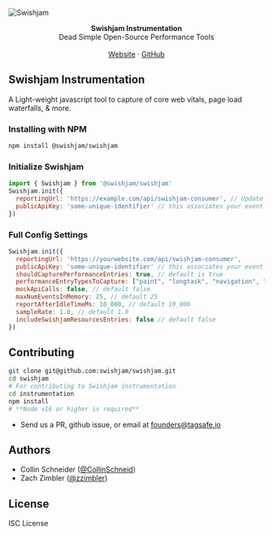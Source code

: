 ![Swishjam](https://useswishjam.com/readme.png)

<div align="center"><strong>Swishjam Instrumentation</strong></div>
<div align="center">Dead Simple Open-Source Performance Tools</div>
<br />
<div align="center">
<a href="https://useswishjam.com">Website</a> 
<span> · </span>
<a href="https://github.com/swishjam/swishjam">GitHub</a> 
</div>

## Swishjam Instrumentation
A Light-weight javascript tool to capture of core web vitals, page load waterfalls, & more.

### Installing with NPM
```sh
npm install @swishjam/swishjam
```
### Initialize Swishjam
```js
import { Swishjam } from '@swishjam/swishjam'
Swishjam.init({
  reportingUrl: 'https://example.com/api/swishjam-consumer', // Update to your consumer endpoint or one provided to you by useSwishjam.com
  publicApiKey: 'some-unique-identifier' // this associates your event data with the environment
})
```
### Full Config Settings 
```js
Swishjam.init({
  reportingUrl: 'https://yourwebsite.com/api/swishjam-consumer',
  publicApiKey: 'some-unique-identifier' // this associates your event data with the environment
  shouldCapturePerformanceEntries: true, // default is true
  performanceEntryTypesToCapture: ["paint", "longtask", "navigation", "resource", "largest-contentful-paint", "first-input", "layout-shift"], // default is full list
  mockApiCalls: false, // default false
  maxNumEventsInMemory: 25, // default 25
  reportAfterIdleTimeMs: 10_000, // default 10_000
  sampleRate: 1.0, // default 1.0
  includeSwishjamResourcesEntries: false // default false
})
```
## Contributing
```sh
git clone git@github.com:swishjam/swishjam.git 
cd swishjam
# For contributing to Swishjam instrumentation
cd instrumentation
npm install
# **Node v16 or higher is required**
```
- Send us a PR, github issue, or email at founders@tagsafe.io

## Authors
- Collin Schneider ([@CollinSchneid](https://twitter.com/collinschneid))
- Zach Zimbler ([@zzimbler](https://twitter.com/zzimbler))
## License
ISC License
